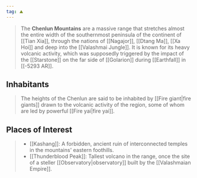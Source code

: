 ```yaml
---
tag: ⛰️️
---
```

> The **Chenlun Mountains** are a massive range that stretches almost the entire width of the southernmost peninsula of the continent of [[Tian Xia]], through the nations of [[Nagajor]], [[Dtang Ma]], [[Xa Hoi]] and deep into the [[Valashmai Jungle]]. It is known for its heavy volcanic activity, which was supposedly triggered by the impact of the [[Starstone]] on the far side of [[Golarion]] during [[Earthfall]] in [[-5293 AR]].


## Inhabitants

> The heights of the Chenlun are said to be inhabited by [[Fire giant|fire giants]] drawn to the volcanic activity of the region, some of whom are led by powerful [[Fire yai|fire yai]].


## Places of Interest

> - [[Kashang]]: A forbidden, ancient ruin of interconnected temples in the mountains' eastern foothills.
> - [[Thunderblood Peak]]: Tallest volcano in the range, once the site of a steller [[Observatory|observatory]] built by the [[Valashmaian Empire]].







